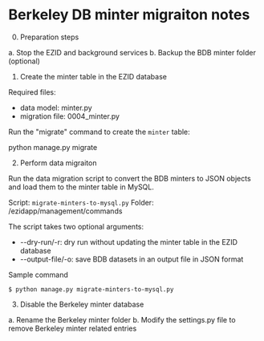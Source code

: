 # Berkeley DB minter migraiton notes

0. Preparation steps

a. Stop the EZID and background services
b. Backup the BDB minter folder (optional)

1. Create the minter table in the EZID database

Required files:
* data model: minter.py
* migration file: 0004_minter.py

Run the "migrate" command to create the `minter` table:

python manage.py migrate

2. Perform data migraiton

Run the data migration script to convert the BDB minters to JSON objects and load them to the minter table in MySQL.

Script: `migrate-minters-to-mysql.py`
Folder: /ezidapp/management/commands

The script takes two optional arguments:
* --dry-run/-r: dry run without updating the minter table in the EZID database
* --output-file/-o: save BDB datasets in an output file in JSON format

Sample command

```
$ python manage.py migrate-minters-to-mysql.py
```

3. Disable the Berkeley minter database 

a. Rename the Berkeley minter folder
b. Modify the settings.py file to remove Berkeley minter related entries


 
 
